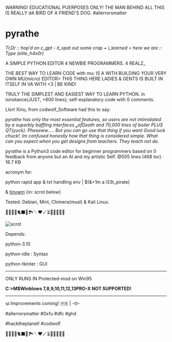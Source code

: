 WARNING! EDUCATIONAL PUERPOSES ONLY! THE MAN BEHIND ALL THIS IS REALLY dA BIRD OF A FRIEND'S DOG. #allerrorsmatter

# pyrathe

_Tl;Dr :: hop'd on c_gpt - it_spat out some crap + i_learned = here we are :: Type (elite_h4x0r)_

A SIMPLE PYTHON EDITOR 4 NEWBIE PROGRAMMERS. 4 REALZ_ 

THE _BEST_ WAY TO LEARN CODE with mu: IS A WITH BUILDING YOUR VERY OWN _MU(micro)_ EDITOR> THIS THING HERE LADIES & GENTS IS BUILT IN ITSELF IN VA WITH <3 | BE KIND!

TRULY THE SIMPLEST AND EASIEST WAY TO LEARN PYTHON. in isinstance(JUST, <600 lines); self-explanatory code with 0 comments.

Llort Xinu, from codwolf_Software had this to say:

   _pyrathe has only the most essential features, so users are not intimidated by a superbly baffling interfaces [_](https://github.com/mu-editor/mu/blob/master/mu/logic.py)ofDeath and 70,000 lines of boiler PLUS QT(yuck). Pheeeww..... But you can go use that thing if you want  Good luck chuck!. Im confused honestly how that thing is considered simple. What can you expect when you get designs from teachers. They teach not do._

pyrathe is a Python3 code editor for beginner programmers based on 0 feedback from anyone but an AI and my artistic Self. @505 lines (468 loc) · 18.7 KB 


acronym for: 

python rapid app &amp; txt handling env | $(&+1m a l33t_pirate)

& [tinywm](https://www.github.com/hardkorebob/tinywm) {in: scrot below} 

Tested: Debian, Mint, Chimera(musl) & Kali Linux.

🐡🐧🐍🐚🐈‍⬛🦤🏞🪡♥️🪄⏳️🎲🎯🧩🏅🎉

![scrot](https://github.com/hardkorebob/pyrhate/blob/main/scrot.png)

Depends:

  python-3.10
  
  python-idle : Syntax
  
  python-tkinter : GUI
  
---

ONLY RUNS IN Protected-mod on Win95

**C:\>M$Winblows 7,8,9,10,11,12,13PRO-X NOT SUPPORTED!**

---

🕉 Improvements coming! 🇵🇷 | -🤓-


#allerrorsmatter #0xfu #dfc #ghd

#hacktheplanet! #codwolf

🐡🐧🐍🐚🐈‍⬛🦤🏞🪡♥️🪄⏳️🎲🎯🧩🏅🎉
